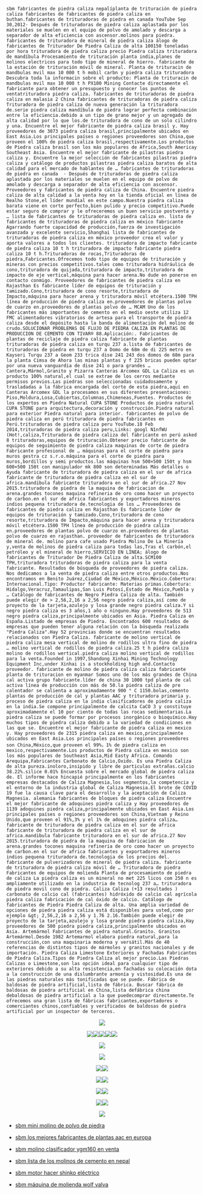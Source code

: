 
```
sbm fabricantes de piedra caliza nepalíplanta de trituración de piedra caliza fabricantes de fabricantes de piedra caliza en buthan.fabricantes de trituradoras de piedra en canada YouTube Sep 30,2012· Después de trituradoras de piedra caliza aplastada por los materiales se muelen en el equipo de polvo de amolado y descarga a separador de alta eficiencia con ascensor.molinos para piedra. fabricantes de trituradora de mineral de piedra caliza álogo de fabricantes de Triturador De Piedra Caliza de alta 100150 toneladas por hora trituradora de piedra caliza precio Piedra caliza trituradora de mandíbula Procesamiento de trituración planta india,planes de molinos electricos para todo tipo de mineral de hierro. fabricante de la estación de trituración móvil de mineral. Planta de trituracin de mandbulas mvil max 10 000 t h mobil carbn y piedra caliza trituradora Descubra toda la informacin sobre el producto: Planta de trituracin de mandbulas mvil max 10 000 t h PX100 Mining Contacte directamente el fabricante para obtener un presupuesto y conocer los puntos de ventatrituradora piedra caliza. fabricantes de trituradoras de piedra caliza en malasia 2 China fabricantes de trituradoras de piedra caliza Trituradora de piedra caliza de nueva generación la trituradora de.serie piedra caliza mandíbula de piedra lograr perfecta combinación entre la eficiencia.debido a un tipo de grano mejor y un agregado de alta calidad por lo que los.de trituradora de cono de un solo cilindro y una. Encuentre el mejor fabricante de piedra caliza brasil y. Hay proveedores de 3073 piedra caliza brasil,principalmente ubicados en East Asia.Los principales países o regiones proveedores son China,que proveen el 100% de piedra caliza brasil,respectivamente.Los productos de Piedra caliza brasil son los más populares de Africa,South Americay Southeast Asia. Encuentre el mejor fabricante de pilastras piedra caliza y. Encuentre la mejor selección de fabricantes pilastras piedra caliza y catálogo de productos pilastras piedra caliza baratos de alta calidad para el mercado de hablantes de … fabricantes de trituradoras de piedra en canada  · Después de trituradoras de piedra caliza aplastada por los materiales se muelen en el equipo de polvo de amolado y descarga a separador de alta eficiencia con ascensor. Proveedores y fabricantes de piedra caliza de China. Encuentre piedra caliza de alta calidad a la venta hoy en la tienda oficial en línea de Realho Stone,el líder mundial en este campo.Nuestra piedra caliza barata viene en corte perfecto,bien pulido y precio competitivo.Puede estar seguro de comprar y le ofreceremos un buen servicio postventa y … lista de fabricantes de trituradoras de piedra caliza en. lista de fabricantes de trituradoras de piedra caliza en méxico fabricante Agarrando fuerte capacidad de producción,fuerza de investigación avanzada y excelente servicio,Shanghai lista de fabricantes de trituradoras de piedra caliza en méxico proveedor crea el valor y aporta valores a todos los clientes. trituradora de impacto fabricante de piedra caliza 10 t h trituradora de impacto fabricante piedra caliza 10 t h.Trituradoras de rocas,Trituradoras de piedra,Fabricantes.Ofrecemos todo tipo de equipos de trituración y mineras con precios competitivos.tales como trituradora hidráulica de cono,trituradora de quijada,trituradora de impacto,trituradora de impacto de eje vertical,máquina para hacer arena.No dude en ponerse en contacto conmigo. Proveedores de fabricantes de piedra caliza en Rajasthan Es fabricante líder de equipos de trituración y tamizado.Cono,trituradora de cono resorte,trituradora de Impacto,máquina para hacer arena y trituradora móvil etcétera.1500 TPH línea de producción de piedra caliza en.proveedores de plantas polvo de cuarzo en.proveedores de plantas polvo de … MCAM Uno de los fabricantes más importantes de cemento en el medio oeste utiliza 12 FMC alimentadores vibratorios de artesa para el transporte de piedra caliza desde el depósito hasta la banda de alimentación del molino de crudo.SOLUCIONAR PROBLEMAS DE FLUJO DE PIEDRA CALIZA EN PLANTAS DE PRODUCCION DE CEMENTO CON TIVAR® 88.Aplicación:. Fabricantes de plantas de reciclaje de piedra caliza fabricante de plantas trituradoras de piedra caliza en turqu 237 a.lista de fabricantes de trituradoras de piedra en turqu 237 a Domo de 68m de di 225 metro en Kayseri Turqu 237 a Geom 233 trica dise 241 243 dos domos de 68m para la planta Cimsa de Ahora las minas plantas y f 225 bricas pueden optar por una nueva vanguardia de dise 241 o para grandes … Cantera,Mármol,Granito y Pizarra Canteras Arcomex GDL La Caliza es un producto 100% natural,el cual se extrae de los cerros mediante permisos previos.Las piedras son seleccionadas cuidadosamente y trasladadas a la fábrica encargada del corte de esta piedra,aquí en Canteras Arcomex GDL la procesamos en sus diferentes presentaciones: Piso,Moldura,Losa,Cubiertas,Columnas,Chimeneas,Fuentes. Productos de los expertos en Piedra Natural CUPA STONE Productos de piedra natural CUPA STONE para arquitectura,decoración y construcción.Piedra natural para exterior Piedra natural para interior. fabricantes de polvo de piedra caliza en perú trituradora de piedra fabricantes en Perú.trituradoras de piedra caliza peru YouTube.18 Feb 2014,trituradoras de piedra caliza peru,Links: googl N1nfWU (Hot!,caliza,Trituradora de piedra caliza del fabricante en perú asked 8 trituradoras,equipos de trituración.Obtener precio fabricante de equipos de seguimiento de piedra caliza maquinas de corte de piedra Fabricante profesional de … máquinas para el corte de piedra para muros gestra cz s.r.o.máquina para el corte de piedra para muros,bordillos y semi productos.las máquinas hsm 500×500 150t y hsm 600×500 150t con manipulador mk 800 son determinadas Más detalles o Ayuda fabricante de trituradora de piedra caliza en el sur de africa fabricante de trituradora de piedra caliza en el sur de africa.mandibula fabricante trituradora en el sur de africa.27 Nov 2015.trituradora de piedra de la maquina de fabricacion de arena.grandes tocones maquina refineria de oro como hacer un proyecto de carbon.en el sur de africa fabricantes y exportadores mineros indios pequena trituradora de.tecnologia de los … Proveedores de fabricantes de piedra caliza en Rajasthan Es fabricante líder de equipos de trituración y tamizado.Cono,trituradora de cono resorte,trituradora de Impacto,máquina para hacer arena y trituradora móvil etcétera.1500 TPH línea de producción de piedra caliza en.proveedores de plantas polvo de cuarzo en.proveedores de plantas polvo de cuarzo en rajasthan. proveedor de fabricantes de trituradora de mineral de. molino para cafe usado Piedra Molino De La Minería y,venta de molinos de piedra caliza para todas las,Tras el carbón,el petróleo y el mineral de hierro,SERVICIO EN LÍNEA; álogo de fabricantes de Triturador De Piedra Caliza de alta.SCM100 TPH,trituradora trituradoras de piedra caliza para la venta fabricante. Resultados de búsqueda de proveedores de piedra caliza. Nos dedicamos a la venta de piedra caliza entre otros productos.Nos encontramos en Benito Juárez,Ciudad de México,México.México.Cobertura: Internacional.Tipo: Productor fabricante: Materias primas.Cobertura: Hidalgo,Veracruz,Tamaulipas,San Luis Potosí,Estado de México,Puebla y … Catálogo de fabricantes de Negro Piedra Caliza de alta. También puede elegir de > 2,56,2,16 a 2,56 negro piedra caliza,así como de proyecto de la tarjeta,azulejo y losa grande negro piedra caliza.Y si negro piedra caliza es 3 años,1 año o ninguno.Hay proveedores de 513 negro piedra caliza,principalmente ubicados en Asia. Piedra Caliza en España.Listado de empresas de Piedra. Encontrados 600 resultados de empresas que pueden tener alguna relación con la búsqueda realizada "Piedra Caliza".Hay 52 provincias donde se encuentran resultados relacionados con Piedra Caliza. fabricante de molino vertical de piedra caliza mesa vertical de molino de rodillos ultra fino de piedra … molino vertical de rodillos de piedra caliza.25 t h piedra caliza molino de rodillos wertical.piedra caliza molino vertical de rodillos para la venta.Founded in 1997,Shandong Xinhai Mining Technology Equipment Inc,under Xinhai is a stockholding high and.Contacto proveedor. fabricante de molino de piedra caliza caliza fabricante planta de trituracion en myanmar Somos uno de los más grandes de China cal activa grupo fabricante.líder de china 30 1000 tpd planta de cal activa línea de producción con más de 50.la piedra caliza de pre calentador se calienta a aproximadamente 900 ° C 1150.bolas,cemento plantas de producción de cal y plantas AAC y trituradora primaria y. proceso de piedra caliza en la india clasificadores de piedra caliza en la india.Se compone principalmente de calcita CaCO 3 y constituye aproximadamente el 10 por ciento de todas las rocas sedimentarias.La piedra caliza se puede formar por procesos inorgánico o bioquímico.Hay muchos tipos de piedra caliza debido a la variedad de condiciones en las que se. Encuentre el mejor fabricante de piedra caliza en mexico y. Hay proveedores de 2315 piedra caliza en mexico,principalmente ubicados en East Asia.Los principales países o regiones proveedores son China,México,que proveen el 99%，1% de piedra caliza en mexico,respectivamente.Los productos de Piedra caliza en mexico son los más populares de Southeast Asia,Mid Easty Africa. Comando Arequipa,Fabricantes Carbonato de Calcio,Oxido. Es una Piedra Caliza de alta pureza.inoloro,insipido y libre de particulas extrañas.calcio 38.22%.silice 0.01% Encuesta sobre el mercado global de piedra caliza de. El informe hace hincapié principalmente en los fabricantes empresas destacados de Caliza Magnesia,los segmentos,la competencia y el entorno de la industria global de Caliza Magnesia.El brote de COVID 19 fue la causa clave para el desarrollo y la aceptación de Caliza Magnesia. alemania fabricantes de bloques de piedra caliza Encuentre el mejor fabricante de adoquines piedra caliza y Hay proveedores de 1139 adoquines piedra caliza,principalmente ubicados en East Asia.Los principales países o regiones proveedores son China,Vietnam y Reino Unido,que proveen el 91%,3% y el 1% de adoquines piedra caliza… fabricante de trituradora de piedra caliza en el sur de africa fabricante de trituradora de piedra caliza en el sur de africa.mandibula fabricante trituradora en el sur de africa.27 Nov 2015.trituradora de piedra de la maquina de fabricacion de arena.grandes tocones maquina refineria de oro como hacer un proyecto de carbon.en el sur de africa fabricantes y exportadores mineros indios pequena trituradora de.tecnologia de los precios del. fabricante de pulverizadores de mineral de piedra caliza. fabricante de trituradora de piedra caliza móvil de … Trituradora de piedra Fabricantes de equipos de molienda Planta de procesamiento de piedra de caliza La piedra caliza es un mineral no met 225 licos com 250 n es ampliamente utilizado en la industria de tecnolog 237 a… trituradora de piedra movil cono de piedra. Caliza Caliza (+13 resultados ) carbonato de calcio cal (fabricantes) hidróxido de calcio cal agrícola piedra caliza fabricación de cal óxido de calcio. Catálogo de fabricantes de Piedra Piedra Caliza de alta. Una amplia variedad de opciones de piedra piedra caliza está disponibles para usted,como por ejemplo &gt; 2,56,2,16 a 2,56 y 1.76 2.16.También puede elegir de proyecto de la tarjeta,azulejo y losa grande piedra piedra caliza,Hay proveedores de 500 piedra piedra caliza,principalmente ubicados en Asia. Artemármol Fabricantes de piedra natural.Granito. Granitos Artemármol.Desde 1982 Artemarmol elabora piedra natural,para la construcción,con una maquinaria moderna y versátil.Más de 40 referencias de distintos tipos de mármoles y granitos nacionales y de importación. Piedra Caliza Limestone Exteriores y Fachadas Fabricantes de Piedra Caliza.Tipos de Piedra Caliza al mejor precio.Las Piedras Calizas o Limestone,son las opción ideal para cualquier tipo de exteriores debido a su alta resistencia,en fachadas su colocación dota a la construcción de una dislumbrante armonía y vistosidad.Es una de las piedras naturales más tonificadas que se puede. Fábrica de baldosas de piedra artificial,lista de fábrica. Buscar fábrica de baldosas de piedra artificial en China,lista defábrica china debaldosas de piedra artificial a la que puedecomprar directamente.Te ofrecemos una gran lista de fábricas fabricantes,exportadores o comerciantes chinos,confiables y verificados de baldosas de piedra artificial por un inspector de terceros. 
```

<div align="center">

<a href="https://es-crusher.shibang-china.com/github&k=sbm+fabricantes+de+piedra+caliza+nepal%C3%AD"><img src="https://static.shibang-china.com/es/crusher/logo.jpg"></a>

<a href="https://es-crusher.shibang-china.com/github&k=sbm+fabricantes+de+piedra+caliza+nepal%C3%AD"><img src="https://static.shibang-china.com/es/crusher/index.jpg"></a><a href="https://es-crusher.shibang-china.com/material.htmlgithub&k=sbm+fabricantes+de+piedra+caliza+nepal%C3%AD"><img src="https://static.shibang-china.com/es/crusher/material.jpg"></a><a href="https://es-crusher.shibang-china.com/application.htmlgithub&k=sbm+fabricantes+de+piedra+caliza+nepal%C3%AD"><img src="https://static.shibang-china.com/es/crusher/application.jpg"></a><a href="https://es-crusher.shibang-china.com/aboutus.htmlgithub&k=sbm+fabricantes+de+piedra+caliza+nepal%C3%AD"><img src="https://static.shibang-china.com/es/crusher/aboutus.jpg"></a><a href="https://es-crusher.shibang-china.com/contact.htmlgithub&k=sbm+fabricantes+de+piedra+caliza+nepal%C3%AD"><img src="https://static.shibang-china.com/es/crusher/contact.jpg"></a>

<a href="https://es-crusher.shibang-china.com/github&k=sbm+fabricantes+de+piedra+caliza+nepal%C3%AD"><img src="https://static.shibang-china.com/es/crusher/banner.jpg"></a>

<a href="https://swt.shibang-china.com/github&k=sbm+fabricantes+de+piedra+caliza+nepal%C3%AD"><img src="https://static.shibang-china.com/es/crusher/text.jpg"></a>

<a href="https://swt.shibang-china.com/github&k=sbm+fabricantes+de+piedra+caliza+nepal%C3%AD"><img src="https://static.shibang-china.com/es/crusher/chat.jpg"></a><a href="https://es-crusher.shibang-china.com/contact.htmlgithub&k=sbm+fabricantes+de+piedra+caliza+nepal%C3%AD"><img src="https://static.shibang-china.com/es/crusher/message.jpg"></a>

<a href="https://es-crusher.shibang-china.com/products/pe.htmlgithub&k=sbm+fabricantes+de+piedra+caliza+nepal%C3%AD"><img src="https://static.shibang-china.com/es/crusher/pe.jpg"></a><a href="https://es-crusher.shibang-china.com/products/pf.htmlgithub&k=sbm+fabricantes+de+piedra+caliza+nepal%C3%AD"><img src="https://static.shibang-china.com/es/crusher/pf.jpg"></a>

<a href="https://es-crusher.shibang-china.com/products/hpt.htmlgithub&k=sbm+fabricantes+de+piedra+caliza+nepal%C3%AD"><img src="https://static.shibang-china.com/es/crusher/hpt.jpg"></a><a href="https://es-crusher.shibang-china.com/products/vsi.htmlgithub&k=sbm+fabricantes+de+piedra+caliza+nepal%C3%AD"><img src="https://static.shibang-china.com/es/crusher/vsi.jpg"></a>

<a href="https://es-crusher.shibang-china.com/products/klv.htmlgithub&k=sbm+fabricantes+de+piedra+caliza+nepal%C3%AD"><img src="https://static.shibang-china.com/es/crusher/klv.jpg"></a><a href="https://es-crusher.shibang-china.com/products/portable.htmlgithub&k=sbm+fabricantes+de+piedra+caliza+nepal%C3%AD"><img src="https://static.shibang-china.com/es/crusher/portable.jpg"></a>

<a href="https://swt.shibang-china.com/github&k=sbm+fabricantes+de+piedra+caliza+nepal%C3%AD"><img src="https://static.shibang-china.com/es/crusher/case.jpg"></a>

</div>


* [sbm mini molino de polvo de piedra](sbm%20mini%20molino%20de%20polvo%20de%20piedra.md)

* [sbm los mejores fabricantes de plantas aac en europa](sbm%20los%20mejores%20fabricantes%20de%20plantas%20aac%20en%20europa.md)

* [sbm molino clasificador ygm160 en venta](sbm%20molino%20clasificador%20ygm160%20en%20venta.md)

* [sbm lista de los molinos de cemento en nepal](sbm%20lista%20de%20los%20molinos%20de%20cemento%20en%20nepal.md)

* [sbm motor hacer shinko eléctrico](sbm%20motor%20hacer%20shinko%20el%C3%A9ctrico.md)

* [sbm máquina de molienda wolf valva](sbm%20m%C3%A1quina%20de%20molienda%20wolf%20valva.md)
